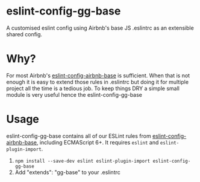# eslint-config-gg-base
A customised eslint config using Airbnb's base JS .eslintrc as an extensible shared config.

# Why?
For most Airbnb's [eslint-config-airbnb-base](https://www.npmjs.com/package/eslint-config-airbnb-base) is sufficient. When that is not enough it is easy to extend those rules in .eslintrc but doing it for multiple project all the time is a tedious job. To keep things DRY a simple small module is very useful hence the eslint-config-gg-base

# Usage

eslint-config-gg-base contains all of our ESLint rules from [eslint-config-airbnb-base](https://www.npmjs.com/package/eslint-config-airbnb-base), including ECMAScript 6+. It requires `eslint` and `eslint-plugin-import`.

1. `npm install --save-dev eslint eslint-plugin-import eslint-config-gg-base`
2. Add "extends": "gg-base" to your .eslintrc
